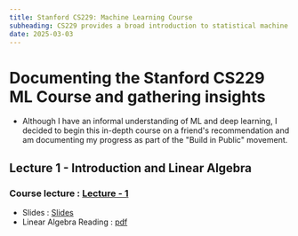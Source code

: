 ```yaml
---
title: Stanford CS229: Machine Learning Course
subheading: CS229 provides a broad introduction to statistical machine learning (at an intermediate / advanced level) and covers supervised learning (generative/discriminative learning, parametric/non-parametric learning, neural networks, support vector machines); unsupervised learning (clustering, dimensionality reduction, kernel methods); learning theory (bias/variance tradeoffs, practical ); and reinforcement learning among other topics
date: 2025-03-03
---
```


# Documenting the Stanford CS229 ML Course and gathering insights

- Although I have an informal understanding of ML and deep learning, I decided to begin this in-depth course on a friend's recommendation and am documenting my progress as part of the "Build in Public" movement.

##  Lecture 1 - Introduction and Linear Algebra

### Course lecture : [Lecture - 1](https://youtu.be/KzH1ovd4Ots?si=PXEupTsR0HnD0Fpr)

- Slides : [Slides](https://github.com/dinesh-coderepo/blog_resources/blob/main/blog_CS229_course/lecture1/CS229-Intro.pdf)
- Linear Algebra Reading : [pdf](https://github.com/dinesh-coderepo/blog_resources/blob/main/blog_CS229_course/lecture1/cs229-linalg.pdf)